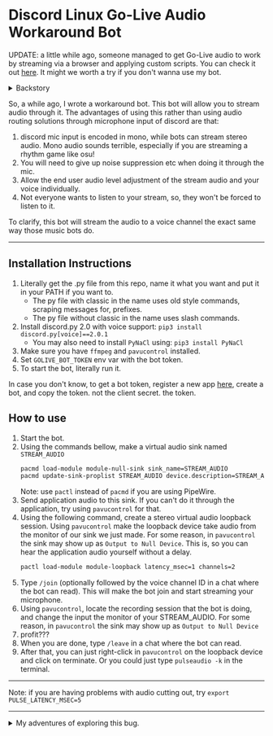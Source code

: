 # Discord Linux Go-Live Audio Workaround Bot 

UPDATE: a little while ago, someone managed to get Go-Live audio to work by streaming via a browser 
and applying custom scripts. You can check it out 
[here](https://www.reddit.com/r/linux_gaming/comments/pmhfmq/the_proper_way_of_screen_sharing_with_desktop/).
It might we worth a try if you don't wanna use my bot.

<details>
  <summary>Backstory</summary>

It's been over a year since Go Live was rolled out for Linux users of Discord, 
but as of 2021/05/04, 
they still haven't fixed the issue where audio is not being captured from the application that is being streamed.
You can call this a missing feature if you really want to be technical, but an 'average' end user will disagree.

In fact, they actually denied my bug report
![](https://i.imgur.com/nBfuX4q.png)  
with the following reason  
![](https://i.imgur.com/qMBF3PP.png)  

I would have been happy if they at least gave us some sort of workaround, like starting a capture from an automatically 
created sink and telling us to divert app audio to it, and it will be sent the same way 
the Go Live audio is sent, but nope.
</details>

So, a while ago, I wrote a workaround bot. This bot will allow you to stream audio through it. 
The advantages of using this rather than using audio routing solutions through microphone input of discord are that:
1. discord mic input is encoded in mono, while bots can stream stereo audio. Mono audio sounds terrible, 
   especially if you are streaming a rhythm game like osu!
2. You will need to give up noise suppression etc when doing it through the mic.
3. Allow the end user audio level adjustment of the stream audio and your voice individually.
4. Not everyone wants to listen to your stream, so, they won't be forced to listen to it.

To clarify, this bot will stream the audio to a voice channel the exact same way those music bots do.

---

## Installation Instructions

1. Literally get the .py file from this repo, name it what you want and put it in your PATH if you want to.
   + The py file with classic in the name uses old style commands, scraping messages for, prefixes.
   + The py file without classic in the name uses slash commands.
2. Install discord.py 2.0 with voice support: `pip3 install discord.py[voice]==2.0.1`
   + You may also need to install `PyNaCl` using: `pip3 install PyNaCl`
3. Make sure you have `ffmpeg` and `pavucontrol` installed.
4. Set `GOLIVE_BOT_TOKEN` env var with the bot token. 
5. To start the bot, literally run it.

In case you don't know, to get a bot token, register a new app [here](https://discord.com/developers/applications), 
create a bot, and copy the token. not the client secret. the token.

## How to use
1. Start the bot. 
2. Using the commands bellow, make a virtual audio sink named `STREAM_AUDIO`
    ```sh
    pacmd load-module module-null-sink sink_name=STREAM_AUDIO
    pacmd update-sink-proplist STREAM_AUDIO device.description=STREAM_AUDIO
    ```
   Note: use `pactl` instead of `pacmd` if you are using PipeWire.
3. Send application audio to this sink. If you can't do it through the application, try using `pavucontrol` for that.
4. Using the following command, create a stereo virtual audio loopback session. 
   Using `pavucontrol` make the loopback device take audio from the monitor of our sink we just made. 
   For some reason, in `pavucontrol` the sink may show up as `Output to Null Device`. 
   This is, so you can hear the application audio yourself without a delay.
    ```sh
    pactl load-module module-loopback latency_msec=1 channels=2
    ```
5. Type `/join` (optionally followed by the voice channel ID in a chat where the bot can read). 
   This will make the bot join and start streaming your microphone.
6. Using `pavucontrol`, locate the recording session that the bot is doing, 
   and change the input the monitor of your STREAM_AUDIO. 
   For some reason, in `pavucontrol` the sink may show up as `Output to Null Device`
7. profit???
8. When you are done, type `/leave` in a chat where the bot can read.
9. After that, you can just right-click in `pavucontrol` on the loopback device and click on terminate. 
   Or you could just type `pulseaudio -k` in the terminal.  

---

Note: if you are having problems with audio cutting out, 
try `export PULSE_LATENCY_MSEC=5`

---

<details>
    <summary>My adventures of exploring this bug.</summary>

I explored this bug greatly, 
apparently it's a [bug in electron from 3 and a half years ago](https://github.com/electron/electron/issues/10515) but 
it was closed without actually being fixed.
I explored many solutions to this problem, spent countless hours on it 
and making this bot was the best solution I could come up at the time.

### Other solutions I tried, include:
1. Streaming through the web version
    - ~~Tried in Chromium~~
        - ~~Even the `Share audio` button does not work when sharing a tab~~
    - ~~Tried in Firefox~~
        - ~~Discord normally won't let you, so I had to set the user agent to represent Chromium~~
            - ~~UPDATE: user agent spoofing is no longer needed~~
    - ~~Even on Windows, streaming using the web version in Chrome does not capture audio~~
        - ~~Even when streaming just a tab and checking `Share audio` button~~
    - ~~Not sure if this is broken in the web app, or the Chrome/Chromium is broken.~~
        - ~~If on the web app, perhaps a browser extension can fix this? I'm not good enough to make one~~
        - ~~UPDATE: this was a bug with discord~~
    - UPDATE, I reported this [bug](https://bugs.discord.com/T956) and after several months, they marked it as fixed, 
      around the time they added this feature to mac. 
        - But it applies noise suppression on it. But at the time I reported it, it transported no audio at all. 
          - ~~Maybe this will be fixed in few weeks? if not I will just file a new bug report.~~  
            UPDATE: ![](https://cdn.discordapp.com/attachments/846761018977943572/875387083496251433/2021-08-12T1833254215659970400.png)
            UPDATE 2: someone made a script that fixes this, see [this](https://openuserjs.org/scripts/samantas5855/WebRTC_effects_remover)
        - But having this only limits us to screen-sharing browser tabs with sound. It's better than nothing I guess.
            - Maybe we could use obs/ffmpeg to stream to a browser tab and screen-share a playback of that? 
              we could also locally mute the tab while it's still sharing audio
            - Or maybe someone can convince the Chromium devs to add this for Linux as well. Maybe through PipeWire?
            - I wonder if someone can add this to Chromium via browser extensions? 
              I don't know what their limits are though.
2. Running Windows version of Discord in wine. 
    - The screen-share would not work. The `DiscordHookHelper.exe` would crash. 
      Tried various options relating to Hardware acceleration on/off, didn't help.
    - I imagine many APIs required for this to happen may not be implemented in wine.
3. Dedicated, real Windows environment for running Discord.
    - OBS streaming to a custom RTMP server and screen-sharing a mpv playback of that. 
      Creating a virtual audio output devices and make obs pick up audio from that, so voice loopback wouldn't happen
        - This is painfully slow in a VM
        - This can be done on a dedicated computer through LAN 
          but there is a good 5-second delay which I was not able to reduce
            - Most of the delay is probably happening during the encoding. 
              Maybe we could move to an `ffmpeg` based solution?
        - For a solution like this, using `ffmpeg` with a custom rtmp server sounds like the best idea. 
      on the windows end, we screen-share an MPV view.
    - Capturing with a capture card and playing back with mpv or vlc and screen-sharing that. 
        - could easily mirror the screen with Xorg.conf
        - Still need to deal with playing back audio, vlc can do both video and audio at the same time
        - Capture cards are expensive, cheap ones have mediocre quality both video and audio wise. 
          the $16 MACROSILICON one has mono audio anyways, which defeats the purpose of all this, mostly.
          - To get around this, we can separately send the audio, whether though LAN or AUX cable. 
            Then we could just stitch it using MPV.
        - In case of a VM, USB-passthough is a thing, 
          - Although as previously started, this is painfully slow in a VM. 
            Just playing back a video stream in a VM takes a sizable amount of processing power.
    - Did I mention that attempting to screen-share in VMWare blue-screens the whole VM? Well, 
      unless you disable Hardware Acceleration in Virtual machine settings.
    - I am not sure how well hardware accelerated video playback is a thing in virtual machines?
    - Also, when I mention, virtual machines being slow, I am not talking about PCIe pass-though. that can help out a lot.
4. Using [discord_arch_electron](https://aur.archlinux.org/packages/discord_arch_electron/) package from AUR. 
   this uses system installation of electron instead of what discord bundles. 
    - So in an event this bug is fixed in electron, we may get the fix instantly (maybe with a BetterDiscord plugin mixed in?)
      - or if we decide to throw together a hacked version of electron 
        that just makes a sink when appropriate function is called
      - very unlikely, because it may require some other modifications on the web app side
        - as stated, it's possible we can do those with BetterDiscord, see the next section.
    - I'm not good enough to just fix this bug but this is a good starting point if you want to give it a try
        - and maybe give them a PR after fixing, and if they reject it, 
          just make a PKGBUILD repo that applies your patch, put on GitHub, doesn't matter.
        - This is like, the best solution to this problem, if you are good enough. 
5. A BetterDiscord plugin
    - I tried this approach as well and got absolutely nowhere, due to the lack of experience I have.
      - There is/was literally zero documentation about the relevant things necessary for this to happen.
    - This could go along with [discord_arch_electron](https://aur.archlinux.org/packages/discord_arch_electron/) 
      in an event this is fixed in electron.
    - Maybe if there is someone who knows how to make BetterDiscord plugins could rig something up?
        - Maybe give us a sink we can direct audio to.
    - Since this was fixed on a Mac, maybe someone could try that 'Emulator' plugin BD has 
      when on canary it gets updated to support the new BD and see where it goes
6. Reverse engineer how Discord sends a stream and make a small console based app to run an encode with and stream.
   - preferably it would just emulate an RTMP server where OBS or ffmpeg would stream to, 
     and it would forward that to discord.
      - although, discord does not stream in h264, it streams in vp9 iirc to save bandwidth.
        or maybe it depends.
   - No discord bot lib has implemented something like this, so you're on your own
   - having a client that does not behave 100% like discord servers expect it to, 
     may flag your account and get you banned. 
     but hey, what else do we linux users even expect for companies like these?
     
I'm still very inexperienced, so this is the best I can come up with. 
For me, adding this to Chromium sounds like the most likely and sustainable thing with the least risk for a ban.

</details>
